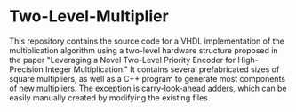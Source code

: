 # Two-Level-Multiplier

This repository contains the source code for a VHDL implementation of the multiplication algorithm using a two-level hardware structure proposed in the paper "Leveraging a Novel Two-Level Priority Encoder for High-Precision Integer Multiplication." It contains several prefabricated sizes of square multipliers, as well as a C++ program to generate most components of new multipliers. The exception is carry-look-ahead adders, which can be easily manually created by modifying the existing files.
